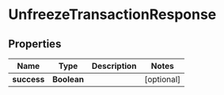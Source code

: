 

# UnfreezeTransactionResponse


## Properties

| Name | Type | Description | Notes |
|------------ | ------------- | ------------- | -------------|
|**success** | **Boolean** |  |  [optional] |



